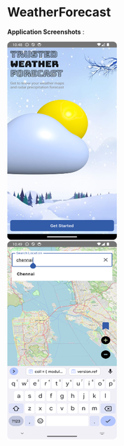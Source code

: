 # WeatherForecast

**Application Screenshots** :

<img width="250" height="450" src="https://github.com/AsmiyaBegum/WeatherForecast/blob/main/splash.png"> &nbsp;&nbsp;&nbsp;&nbsp;&nbsp; &nbsp;&nbsp;&nbsp;&nbsp;&nbsp; <img width="250" height="450" src="https://github.com/AsmiyaBegum/WeatherForecast/blob/main/search.png"> &nbsp;&nbsp;&nbsp;&nbsp;&nbsp; &nbsp;&nbsp;&nbsp;&nbsp;&nbsp;
